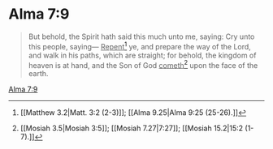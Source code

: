 # Alma 7:9

> But behold, the Spirit hath said this much unto me, saying: Cry unto this people, saying— <u>Repent</u>[^a] ye, and prepare the way of the Lord, and walk in his paths, which are straight; for behold, the kingdom of heaven is at hand, and the Son of God <u>cometh</u>[^b] upon the face of the earth.

[Alma 7:9](https://www.churchofjesuschrist.org/study/scriptures/bofm/alma/7?lang=eng&id=p9#p9)


[^a]: [[Matthew 3.2|Matt. 3:2 (2-3)]]; [[Alma 9.25|Alma 9:25 (25-26).]]
[^b]: [[Mosiah 3.5|Mosiah 3:5]]; [[Mosiah 7.27|7:27]]; [[Mosiah 15.2|15:2 (1-7).]]
